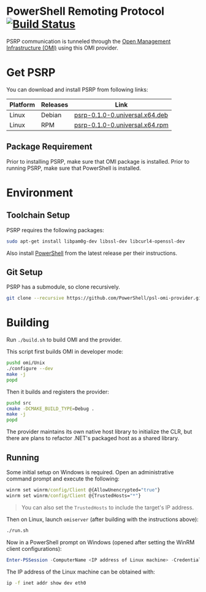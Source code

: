 PowerShell Remoting Protocol [![Build Status](https://travis-ci.com/PowerShell/psl-omi-provider.svg?token=31YifM4jfyVpBmEGitCm&branch=master)](https://travis-ci.com/PowerShell/psl-omi-provider)
============================

PSRP communication is tunneled through the [Open Management
Infrastructure (OMI)][omi] using this OMI provider.

[omi]: https://github.com/PowerShell/omi

Get PSRP
========

You can download and install PSRP from following links:

| Platform     | Releases           | Link                             |
|--------------|--------------------|----------------------------------|
| Linux        | Debian             | [psrp-0.1.0-0.universal.x64.deb] |
| Linux        | RPM                | [psrp-0.1.0-0.universal.x64.rpm] |

[psrp-0.1.0-0.universal.x64.deb]: https://github.com/PowerShell/psl-omi-provider/releases/download/v0.1.0.alpha2/psrp-0.1.0-1.universal.x64.deb
[psrp-0.1.0-0.universal.x64.rpm]: https://github.com/PowerShell/psl-omi-provider/releases/download/v0.1.0.alpha2/psrp-0.1.0-1.universal.x64.rpm

Package Requirement
-------------------

Prior to installing PSRP, make sure that OMI package is installed.
Prior to running PSRP, make sure that PowerShell is installed.

Environment
===========

Toolchain Setup
---------------

PSRP requires the following packages:

```sh
sudo apt-get install libpam0g-dev libssl-dev libcurl4-openssl-dev
```

Also install [PowerShell][] from the latest release per their instructions.

[powershell]: https://github.com/PowerShell/PowerShell

Git Setup
---------

PSRP has a submodule, so clone recursively.

```sh
git clone --recursive https://github.com/PowerShell/psl-omi-provider.git
```

Building
========

Run `./build.sh` to build OMI and the provider.

This script first builds OMI in developer mode:

```sh
pushd omi/Unix
./configure --dev
make -j
popd
```

Then it builds and registers the provider:

```sh
pushd src
cmake -DCMAKE_BUILD_TYPE=Debug .
make -j
popd
```

The provider maintains its own native host library to initialize the
CLR, but there are plans to refactor .NET's packaged host as a shared
library.

Running
-------

Some initial setup on Windows is required. Open an administrative command
prompt and execute the following:

```cmd
winrm set winrm/config/Client @{AllowUnencrypted="true"}
winrm set winrm/config/Client @{TrustedHosts="*"}
```

> You can also set the `TrustedHosts` to include the target's IP address.

Then on Linux, launch `omiserver` (after building with the
instructions above):

```sh
./run.sh
```

Now in a PowerShell prompt on Windows (opened after setting the WinRM client
configurations):

```powershell
Enter-PSSession -ComputerName <IP address of Linux machine> -Credential $cred -Authentication basic
```

The IP address of the Linux machine can be obtained with:

```sh
ip -f inet addr show dev eth0
```
